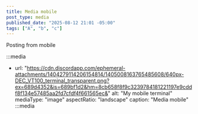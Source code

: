 ```yaml
---
title: Media mobile
post_type: media
published_date: "2025-08-12 21:01 -05:00"
tags: ["A", "b", "c"]
---
```


Posting from mobile

:::media
- url: "https://cdn.discordapp.com/ephemeral-attachments/1404279114206154814/1405008163765485608/640px-DEC_VT100_terminal_transparent.png?ex=689d4352&is=689bf1d2&hm=8cb658f8f9c3239784181221197e9cddf8f134e57485aa2fd7cfdf4f661565ec&"
  alt: "My mobile terminal"
  mediaType: "image"
  aspectRatio: "landscape"
  caption: "Media mobile"
:::media

